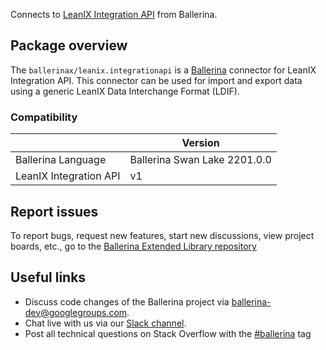 Connects to [LeanIX Integration API](https://eu.leanix.net/services/integration-api/v1/docs/) from Ballerina.

## Package overview
The `ballerinax/leanix.integrationapi` is a [Ballerina](https://ballerina.io/) connector for LeanIX Integration API. This connector can be used for import and export data using a generic LeanIX Data Interchange Format (LDIF).

### Compatibility
|                        | Version                   |
|------------------------|---------------------------|
| Ballerina Language     | Ballerina Swan Lake 2201.0.0|
| LeanIX Integration API | v1                        |

## Report issues
To report bugs, request new features, start new discussions, view project boards, etc., go to the [Ballerina Extended Library repository](https://github.com/ballerina-platform/ballerina-extended-library)

## Useful links
- Discuss code changes of the Ballerina project via [ballerina-dev@googlegroups.com](mailto:ballerina-dev@googlegroups.com).
- Chat live with us via our [Slack channel](https://ballerina.io/community/slack/).
- Post all technical questions on Stack Overflow with the [#ballerina](https://stackoverflow.com/questions/tagged/ballerina) tag
